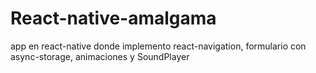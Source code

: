 # React-native-amalgama
app en react-native donde implemento react-navigation, formulario con async-storage, animaciones y SoundPlayer
